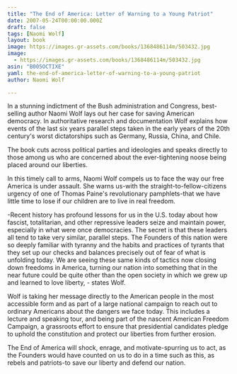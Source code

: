 ```yaml
---
title: "The End of America: Letter of Warning to a Young Patriot"
date: 2007-05-24T00:00:00.000Z
draft: false
tags: [Naomi Wolf]
layout: book
image: https://images.gr-assets.com/books/1368486114m/503432.jpg
image: 
  - https://images.gr-assets.com/books/1368486114m/503432.jpg
asin: "B005OCTIXE"
yaml: the-end-of-america-letter-of-warning-to-a-young-patriot
author: Naomi Wolf

---
```


In a stunning indictment of the Bush administration and Congress, best-selling author Naomi Wolf lays out her case for saving American democracy. In authoritative research and documentation Wolf explains how events of the last six years parallel steps taken in the early years of the 20th century's worst dictatorships such as Germany, Russia, China, and Chile.  
  
 The book cuts across political parties and ideologies and speaks directly to those among us who are concerned about the ever-tightening noose being placed around our liberties.  
  
 In this timely call to arms, Naomi Wolf compels us to face the way our free America is under assault. She warns us-with the straight-to-fellow-citizens urgency of one of Thomas Paine's revolutionary pamphlets-that we have little time to lose if our children are to live in real freedom.  
  
 -Recent history has profound lessons for us in the U.S. today about how fascist, totalitarian, and other repressive leaders seize and maintain power, especially in what were once democracies. The secret is that these leaders all tend to take very similar, parallel steps. The Founders of this nation were so deeply familiar with tyranny and the habits and practices of tyrants that they set up our checks and balances precisely out of fear of what is unfolding today. We are seeing these same kinds of tactics now closing down freedoms in America, turning our nation into something that in the near future could be quite other than the open society in which we grew up and learned to love liberty, - states Wolf.  
  
 Wolf is taking her message directly to the American people in the most accessible form and as part of a large national campaign to reach out to ordinary Americans about the dangers we face today. This includes a lecture and speaking tour, and being part of the nascent American Freedom Campaign, a grassroots effort to ensure that presidential candidates pledge to uphold the constitution and protect our liberties from further erosion.  
  
 The End of America will shock, enrage, and motivate-spurring us to act, as the Founders would have counted on us to do in a time such as this, as rebels and patriots-to save our liberty and defend our nation.